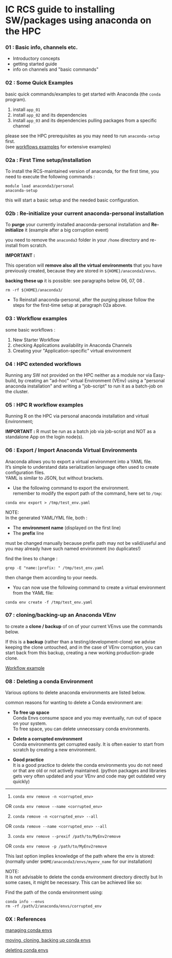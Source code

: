 
# IC RCS guide to installing SW/packages using anaconda on the HPC


### 01 : Basic info, channels etc.

- Introductory concepts  
- getting started guide  
- info on channels and "basic commands"

### 02 : Some Quick Examples

basic quick commands/examples to get started with Anaconda (the `conda` program).  

1. install `app_01`
2. install `app_02` and its dependencies
3. install `app_03` and its dependencies pulling packages from a specific channel

please see the HPC prerequisites as you may need to run `anaconda-setup` first.  
(see [workflows examples](/RCS_Apps_guides/Anaconda/03_workflow_examples.md) for extensive examples)

### 02a : First Time setup/installation

To install the RCS-maintained version of anaconda, for the first time, you need to execute the following commands :   

```
module load anaconda3/personal  
anaconda-setup  
```

this will start a basic setup and the needed basic configuration.

### 02b : Re-initialize your current anaconda-personal installation

To **purge** your currently installed anaconda-personal installation and **Re-initialize** it (example after a big corruption event)

you need to remove the `anaconda3` folder in your `/home` directory and re-install from scratch.

**IMPORTANT :**  

This operation will **remove also all the virtual environments** that you have previously created, because they are stored in `${HOME}/anaconda3/envs`.

**backing these up** it is possible: see paragraphs below 06, 07, 08 .  

`rm -rf ${HOME}/anaconda3/`

- To Reinstall anaconda-personal, after the purging please follow the steps for the first-time setup at paragraph 02a above.

### 03 : Workflow examples

some basic workflows :

1. New Starter Workflow
2. checking Applications availability in Anaconda Channels
3. Creating your "Application-specific" virtual environment

### 04 : HPC extended workflows

Running any SW not provided on the HPC neither as a module nor via Easy-build, by creating an "ad-hoc" virtual Environment (VEnv) using a "personal anaconda installation" and writing a "job-script" to run it as a batch-job on the cluster.

### 05 : HPC R workflow examples

Running R on the HPC via personal anaconda installation and virtual Environment;  

**IMPORTANT :**
R must be run as a batch job via job-script and NOT as a standalone App on the login node(s).

### 06 : Export / Import Anaconda Virtual Environments

Anaconda allows you to export a virtual environment into a YAML file.  
It’s simple to understand data serialization language often used to create configuration files.  
YAML is similar to JSON, but without brackets.  

- Use the following command to export the environment.  
remember to modify the export path of the command, here set to `/tmp`:  


`conda env export > /tmp/test_env.yaml`

NOTE:  
In the generated YAML/YML file, both :
- The **environment name** (displayed on the first line)
- The **prefix** line

must be changed manually because prefix path may not be valid/useful and you may already have such named environment (no duplicates!)

find the lines to change :  

`grep -E "name:|prefix: " /tmp/test_env.yaml`

then change them according to your needs.

- You can now use the following command to create a virtual environment from the YAML file:  

`conda env create -f /tmp/test_env.yaml`



### 07 : cloning/backing-up an Anaconda VEnv

to create a **clone / backup** of on of your current VEnvs use the commands below.  

If this is a **backup** (rather than a testing/development-clone) we advise keeping the clone untouched, and in the case of VEnv corruption, you can start back from this backup, creating a new working production-grade clone.

[Workflow example](/RCS_Apps_guides/Anaconda/07_VEnv-cloning_WKFL.md)  


### 08 : Deleting a conda Environment

Various options to delete anaconda environments are listed below.

common reasons for wanting to delete a Conda environment are:

-  **To free up space**  
  Conda Envs consume space and you may eventually, run out of space on your system.  
  To free space, you can delete unnecessary conda environments.

-  **Delete a corrupted environment**  
  Conda environments get corrupted easily. It is often easier to start from scratch by creating a new environment.

- **Good practice**  
  It is a good practice to delete the conda environments you do not need or that are old or not actively maintained. (python packages and libraries gets very often updated and your VEnv and code may get outdated very quickly)

---

1. `conda env remove -n <corrupted_env>`  

  OR   `conda env remove --name <corrupted_env>`  


2. `conda remove -n <corrupted_env> --all`  

  OR  `conda remove --name <corrupted_env> --all`  

3. `conda env remove --prexif /path/to/MyEnv2remove`  

  OR  `conda env remove -p /path/to/MyEnv2remove`  

  This last option implies knowledge of the path where the env is stored: (normally under `$HOME/anaconda3/envs/myenv_name` for our installation)


NOTE:  
It is not advisable to delete the conda environment directory directly but In some cases, it might be necessary.
This can be achieved like so:  

Find the path of the conda environment using:

  ```
  conda info --envs
  rm -rf /path/2/anaconda/envs/corrupted_env
  ```



### 0X : References

[managing conda envs](https://docs.conda.io/projects/conda/en/latest/user-guide/tasks/manage-environments.html)  

[moving, cloning, backing up conda envs](https://www.anaconda.com/blog/moving-conda-environments)  

[deleting conda envs](https://iq.opengenus.org/delete-conda-environment/)  


